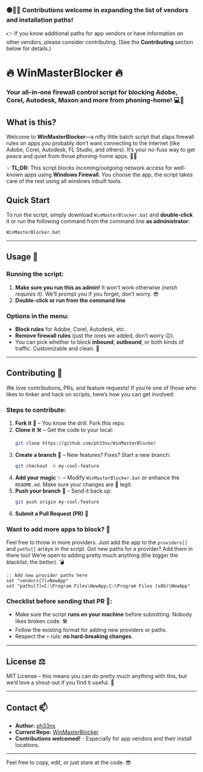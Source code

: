 ### 🟢🔵🔴 Contributions welcome in expanding the list of vendors and installation paths!

👉 If you know additional paths for app vendors or have information on other vendors, please consider contributing. (See the **Contributing** section below for details.)

# 🔥 WinMasterBlocker 🔥

### Your all-in-one firewall control script for blocking Adobe, Corel, Autodesk, Maxon and more from phoning-home! 💻🚫

## What is this?

Welcome to **WinMasterBlocker**—a nifty little batch script that slaps firewall rules on apps you probably don’t want connecting to the internet (like Adobe, Corel, Autodesk, FL Studio, and others). It’s your no-fuss way to get peace and quiet from those phoning-home apps. 🚫📡

💡 **TL;DR:** This script blocks incoming/outgoing network access for well-known apps using **Windows Firewall**. You choose the app, the script takes care of the rest using all windows inbuilt tools.

## Quick Start

To run the script, simply download `WinMasterBlocker.bat` and **double-click** it or run the following command from the command line **as administrator**:

```bash
WinMasterBlocker.bat
```

---

## Usage 📜

### Running the script:

1. **Make sure you run this as admin!** It won't work otherwise _(netsh requires it)_. We’ll prompt you if you forget, don’t worry. 😎
2. **Double-click or run from the command line**

### Options in the menu:

- **Block rules** for Adobe, Corel, Autodesk, etc.
- **Remove firewall rules** (just the ones we added, don’t worry 😉).
- You can pick whether to block **inbound**, **outbound**, or both kinds of traffic. Customizable and clean. 💪

---

## Contributing 👾

We love contributions, PRs, and feature requests! If you’re one of those who likes to tinker and hack on scripts, here’s how you can get involved:

### Steps to contribute:

1. **Fork it** 🍴 – You know the drill. Fork this repo.
2. **Clone it** 🛠️ – Get the code to your local:
   ```bash
   git clone https://github.com/ph33nx/WinMasterBlocker
   ```
3. **Create a branch** 🌿 – New features? Fixes? Start a new branch:
   ```bash
   git checkout -b my-cool-feature
   ```
4. **Add your magic** ✨ – Modify `WinMasterBlocker.bat` or enhance the `README.md`. Make sure your changes are 💯 legit.
5. **Push your branch** 🚀 – Send it back up:
   ```bash
   git push origin my-cool-feature
   ```
6. **Submit a Pull Request (PR)** 🤙

### Want to add more apps to block? 🛑

Feel free to throw in more providers. Just add the app to the `providers[]` and `paths[]` arrays in the script. Got new paths for a provider? Add them in there too! We’re open to adding pretty much anything (the bigger the blacklist, the better). 💣

```batch
:: Add new provider paths here
set "vendors[7]=NewApp"
set "paths[7]=C:\Program Files\NewApp;C:\Program Files (x86)\NewApp"
```

### Checklist before sending that PR 🚧:

- Make sure the script **runs on your machine** before submitting. Nobody likes broken code. 🛠️
- Follow the existing format for adding new providers or paths.
- Respect the 💀 rule: **no hard-breaking changes**.

---

## License ⚖️

MIT License – this means you can do pretty much anything with this, but we’d love a shout-out if you find it useful. 🎉

---

## Contact 📫

- **Author:** [ph33nx](https://github.com/ph33nx)
- **Current Repo:** [WinMasterBlocker](https://github.com/ph33nx/WinMasterBlocker)
- **Contributions welcomed!** - Especially for app vendors and their install locations.

---

Feel free to copy, edit, or just stare at the code. 😎
